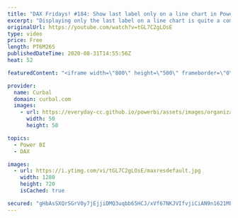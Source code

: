 ```yaml
---
title: "DAX Fridays! #184: Show last label only on a line chart in Power BI"
excerpt: "Displaying only the last label on a line chart is quite a common scenario that is not supported in Power BI by default, so in today's vide I am going to show you how to do that with a little bit of DAX magic!  And sorry I forgot the link to the blog: https://datastud.dev/pages/projects  Here you can"
originalUrl: https://youtube.com/watch?v=tGL7C2gLOsE
type: video
price: Free
length: PT6M26S
publishedDateTime: 2020-08-31T14:55:56Z
heat: 52

featuredContent: "<iframe width=\"800\" height=\"500\" frameborder=\"0\" src=\"https://www.youtube.com/embed/tGL7C2gLOsE\" allow=\"accelerometer; autoplay; encrypted-media; gyroscope; picture-in-picture\" allowfullscreen></iframe>"

provider:
  name: Curbal
  domain: curbal.com
  images:
    - url: https://everyday-cc.github.io/powerbi/assets/images/organizations/curbal.com-50x50.jpg
      width: 50
      height: 50

topics:
  - Power BI
  - DAX

images:
  - url: https://i.ytimg.com/vi/tGL7C2gLOsE/maxresdefault.jpg
    width: 1280
    height: 720
    isCached: true

secured: "gHbAsSXQrSGrV0y7jEjjiDMQ3uqbb65HCJ/xVf67NKJVIfvjiCiAN9n1621MLDgdLyjjbHPoXyrqbvvsqOnYIcJlcOI1kn48EBI2oVuBCD2kydZT3wC2tKeeUM6KX5Dl3MXmD5D4AujgFDyTFE6PONYQM/uACiuErIRTNlC9qkgwTfo40wvkC9NPIMZpvLpONt3c+uCBvmTJn+2rzLndDlNiomj/WJfH2zkkTN0BsTlhm2LU2d/S6DQIwmfKYzlPgQnIF9lwpYi9fFIRgUpFhHgkqHMOApgHfqlF6eFtvPXsivbY1NKD/9BnS1um3mG2dQcY3TrOO1bNvZxYXvHewLBNDvKiJhEsndbZUIiWUjr+cB8WHhcD/iG5eXNhPKpZNNUagzC/vTBMnuTxM811Ffl/0YxsubC2H/7CgjQ6NwQ=;EuR5QksS5JC7PMNTwwdV2g=="
---
```


